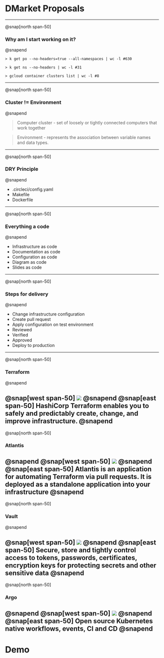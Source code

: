 # DMarket Proposals

---
@snap[north span-50]
### Why am I start working on it?
@snapend
```
> k get po --no-headers=true --all-namespaces | wc -l #630

> k get ns --no-headers | wc -l #31

> gcloud container clusters list | wc -l #8
```
---
@snap[north span-50]
### Cluster != Environment
@snapend
> Computer cluster - set of loosely or tightly connected computers that work together

> Environment - represents the association between variable names and data types.
---
@snap[north span-50]
### DRY Principle
@snapend
- .circleci/config.yaml
- Makefile
- Dockerfile
---
@snap[north span-50]
### Everything a code
@snapend
- Infrastructure as code
- Documentation as code
- Configuration as code
- Diagram as code
- Slides as code
---
@snap[north span-50]
### Steps for delivery
@snapend
- Change infrastructure configuration
- Create pull request
- Apply configuration on test environment
- Reviewed
- Verified
- Approved
- Deploy to production
---
@snap[north span-50]
### Terraform
@snapend

@snap[west span-50]
![](img/terraform.png)
@snapend
@snap[east span-50]
HashiCorp Terraform enables you to safely and predictably create, change, and improve infrastructure.
@snapend
---
@snap[north span-50]
### Atlantis
@snapend
@snap[west span-50]
![](img/atlantis.png)
@snapend
@snap[east span-50]
Atlantis is an application for automating Terraform via pull requests. It is deployed as a standalone application into your infrastructure
@snapend
---
@snap[north span-50]
### Vault
@snapend

@snap[west span-50]
![](img/vault.png)
@snapend
@snap[east span-50]
Secure, store and tightly control access to tokens, passwords, certificates, encryption keys for protecting secrets and other sensitive data
@snapend
---
@snap[north span-50]
### Argo
@snapend
@snap[west span-50]
![](img/argo.png)
@snapend
@snap[east span-50]
Open source Kubernetes native workflows, events, CI and CD
@snapend
---
# Demo
